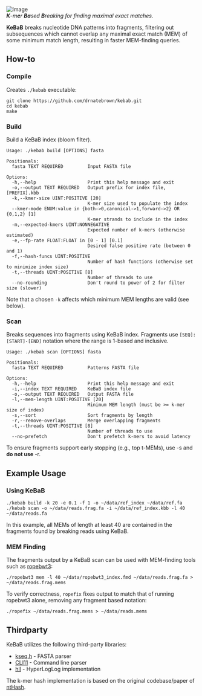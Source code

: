 ![Image](https://github.com/user-attachments/assets/ee9725a5-2b51-4459-95de-1f7e7ea88809)  
_**K**-m**e**r **Ba**sed **B**reaking for finding maximal exact matches._
  
**KeBaB** breaks nucleotide DNA patterns into fragments, filtering out subsequences which cannot overlap any maximal exact match (MEM) of some minimum match length, resulting in faster MEM-finding queries.

## How-to
### Compile
Creates `./kebab` executable:
```
git clone https://github.com/drnatebrown/kebab.git
cd kebab
make
```
### Build
Build a KeBaB index (bloom filter).
```
Usage: ./kebab build [OPTIONS] fasta

Positionals:
  fasta TEXT REQUIRED         Input FASTA file

Options:
  -h,--help                   Print this help message and exit
  -o,--output TEXT REQUIRED   Output prefix for index file, [PREFIX].kbb
  -k,--kmer-size UINT:POSITIVE [20] 
                              K-mer size used to populate the index
  --kmer-mode ENUM:value in {both->0,canonical->1,forward->2} OR {0,1,2} [1] 
                              K-mer strands to include in the index
  -m,--expected-kmers UINT:NONNEGATIVE
                              Expected number of k-mers (otherwise estimated)
  -e,--fp-rate FLOAT:FLOAT in [0 - 1] [0.1] 
                              Desired false positive rate (between 0 and 1)
  -f,--hash-funcs UINT:POSITIVE
                              Number of hash functions (otherwise set to minimize index size)
  -t,--threads UINT:POSITIVE [8] 
                              Number of threads to use
  --no-rounding               Don't round to power of 2 for filter size (slower)
```
Note that a chosen ``-k`` affects which minimum MEM lengths are valid (see below).
### Scan
Breaks sequences into fragments using KeBaB index. Fragments use ``[SEQ]:[START]-[END]`` notation where the range is 1-based and inclusive.
```
Usage: ./kebab scan [OPTIONS] fasta

Positionals:
  fasta TEXT REQUIRED         Patterns FASTA file

Options:
  -h,--help                   Print this help message and exit
  -i,--index TEXT REQUIRED    KeBaB index file
  -o,--output TEXT REQUIRED   Output FASTA file
  -l,--mem-length UINT:POSITIVE [20] 
                              Minimum MEM length (must be >= k-mer size of index)
  -s,--sort                   Sort fragments by length
  -r,--remove-overlaps        Merge overlapping fragments
  -t,--threads UINT:POSITIVE [8] 
                              Number of threads to use
  --no-prefetch               Don't prefetch k-mers to avoid latency
```
To ensure fragments support early stopping (e.g., top t-MEMs), use -s and **do not use** -r.
## Example Usage
### Using KeBaB
```
./kebab build -k 20 -e 0.1 -f 1 -o ~/data/ref_index ~/data/ref.fa
./kebab scan -o ~/data/reads.frag.fa -i ~/data/ref_index.kbb -l 40 ~/data/reads.fa
```
In this example, all MEMs of length at least 40 are contained in the fragments found by breaking reads using KeBaB.
### MEM Finding
The fragments output by a KeBaB scan can be used with MEM-finding tools such as [ropebwt3](https://github.com/lh3/ropebwt3):
```
./ropebwt3 mem -l 40 ~/data/ropebwt3_index.fmd ~/data/reads.frag.fa > ~/data/reads.frag.mems
```
To verify correctness, ``ropefix`` fixes output to match that of running ropebwt3 alone, removing any fragment based notation:
```
./ropefix ~/data/reads.frag.mems > ~/data/reads.mems
```

## Thirdparty

KeBaB utilizes the following third-party libraries:

* [kseq.h](https://lh3lh3.users.sourceforge.net/kseq.shtml) - FASTA parser
* [CLI11](https://github.com/CLIUtils/CLI11) - Command line parser
* [hll](https://github.com/mindis/hll) - HyperLogLog implementation

The k-mer hash implementation is based on the original codebase/paper of [ntHash](https://github.com/bcgsc/ntHash).

